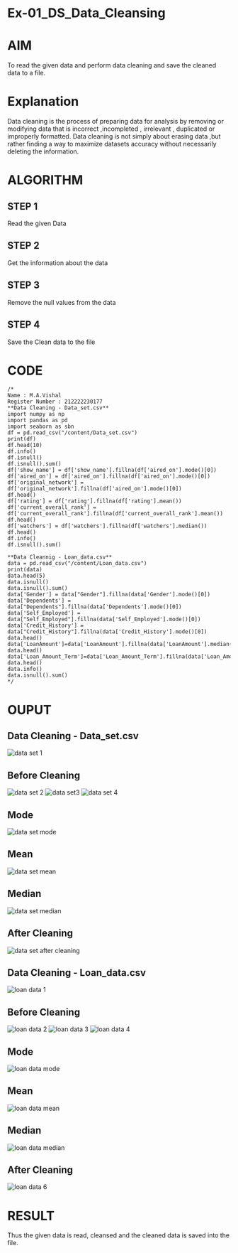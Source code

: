 # Ex-01_DS_Data_Cleansing
# AIM
To read the given data and perform data cleaning and save the cleaned data to a file.

# Explanation
Data cleaning is the process of preparing data for analysis by removing or modifying data that is incorrect ,incompleted , irrelevant , duplicated or improperly formatted. Data cleaning is not simply about erasing data ,but rather finding a way to maximize datasets accuracy without necessarily deleting the information.

# ALGORITHM
## STEP 1
Read the given Data

## STEP 2
Get the information about the data

## STEP 3
Remove the null values from the data

## STEP 4
Save the Clean data to the file

# CODE
```
/* 
Name : M.A.Vishal
Register Number : 212222230177
**Data Cleaning - Data_set.csv**
import numpy as np
import pandas as pd
import seaborn as sbn
df = pd.read_csv("/content/Data_set.csv")
print(df)
df.head(10)
df.info()
df.isnull()
df.isnull().sum()
df['show_name'] = df['show_name'].fillna(df['aired_on'].mode()[0])
df['aired_on'] = df['aired_on'].fillna(df['aired_on'].mode()[0])
df['original_network'] = df['original_network'].fillna(df['aired_on'].mode()[0])
df.head()
df['rating'] = df['rating'].fillna(df['rating'].mean())
df['current_overall_rank'] = df['current_overall_rank'].fillna(df['current_overall_rank'].mean())
df.head()
df['watchers'] = df['watchers'].fillna(df['watchers'].median())
df.head()
df.info()
df.isnull().sum()

**Data Cleannig - Loan_data.csv**
data = pd.read_csv("/content/Loan_data.csv")
print(data)
data.head(5)
data.isnull()
data.isnull().sum()
data['Gender'] = data["Gender"].fillna(data['Gender'].mode()[0])
data['Dependents'] = data["Dependents"].fillna(data['Dependents'].mode()[0])
data['Self_Employed'] = data["Self_Employed"].fillna(data['Self_Employed'].mode()[0])
data['Credit_History'] = data["Credit_History"].fillna(data['Credit_History'].mode()[0])
data.head()
data['LoanAmount']=data['LoanAmount'].fillna(data['LoanAmount'].median())
data.head()
data['Loan_Amount_Term']=data['Loan_Amount_Term'].fillna(data['Loan_Amount_Term'].mean())
data.head()
data.info()
data.isnull().sum()
*/
```
# OUPUT
## Data Cleaning - Data_set.csv
![data set 1](https://user-images.githubusercontent.com/127843647/227855015-cee6a94f-187b-41e5-9b67-4fbb655d58e7.jpeg)

## Before Cleaning

![data set 2](https://user-images.githubusercontent.com/127843647/227855058-9f0e9586-0d54-4ef0-8ecf-fd39a281cdf6.jpeg)
![data set3](https://user-images.githubusercontent.com/127843647/227855154-35e5ae04-41dc-4181-a5e2-04f57cd0487d.jpeg)
![data set 4](https://user-images.githubusercontent.com/127843647/227855186-797e5ccd-dd74-4a62-815f-69b17ecc1916.jpeg)

## Mode

![data set mode](https://user-images.githubusercontent.com/127843647/227855718-72d2e18e-ccef-4627-b8c7-b8338caba6de.jpeg)

## Mean
![data set mean](https://user-images.githubusercontent.com/127843647/227855754-09f13a21-ed5b-4f47-99d3-bc56ba44e414.jpeg)


## Median
![data  set median](https://user-images.githubusercontent.com/127843647/227855776-53ef4188-5c09-41b3-a9c5-d24c3d268803.jpeg)

## After Cleaning
![data set after cleaning](https://user-images.githubusercontent.com/127843647/227855806-abf49fa6-2141-49bf-b9c5-d8c5b742dcef.jpeg)


## Data Cleaning - Loan_data.csv
![loan data 1](https://user-images.githubusercontent.com/127843647/227855851-7a07603e-93bd-45f6-ae23-09ed6895918f.jpeg)


## Before Cleaning
![loan data 2](https://user-images.githubusercontent.com/127843647/227855939-d3e30ab5-27f3-459a-88be-366789bbcb39.jpeg)
![loan data 3](https://user-images.githubusercontent.com/127843647/227855976-1936afba-d65a-4239-bec8-f7526d138a5d.jpeg)
![loan data 4](https://user-images.githubusercontent.com/127843647/227855995-ab951c62-72ea-44ea-afc7-f3eb062d6b26.jpeg)

## Mode
![loan data mode](https://user-images.githubusercontent.com/127843647/227856030-f32b965e-2073-4cf2-bd12-8198fb9c4eb9.jpeg)


## Mean

![loan data mean ](https://user-images.githubusercontent.com/127843647/227856052-383a12e4-62dc-4425-8831-a032e488c04c.jpeg)

## Median

![loan data median](https://user-images.githubusercontent.com/127843647/227856080-7d73d6db-4860-41ae-b074-04da648708b1.jpeg)

## After Cleaning

![loan data 6](https://user-images.githubusercontent.com/127843647/227856225-2fcddba3-edcd-43fb-8de6-216cb21430a0.jpeg)
 
# RESULT
Thus the given data is read, cleansed and the cleaned data is saved into the file.


